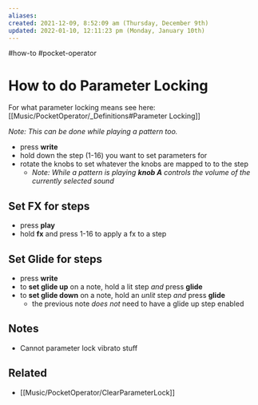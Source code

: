 ```yaml
---
aliases: 
created: 2021-12-09, 8:52:09 am (Thursday, December 9th)
updated: 2022-01-10, 12:11:23 pm (Monday, January 10th)
---
```

#how-to #pocket-operator

# How to do Parameter Locking
For what parameter locking means see here: [[Music/PocketOperator/_Definitions#Parameter Locking]]

*Note: This can be done while playing a pattern too.*

- press **write**
- hold down the step (1-16) you want to set parameters for
- rotate the knobs to set whatever the knobs are mapped to to the step
  - *Note: While a pattern is playing **knob A** controls the volume of the currently selected sound*

## Set FX for steps
- press **play**
- hold **fx** and press 1-16 to apply a fx to a step

## Set Glide for steps
- press **write**
- to **set glide up** on a note, hold a lit step *and* press **glide**
- to **set glide down** on a note, hold an *unlit* step *and* press **glide**
  - the previous note *does not* need to have a glide up step enabled

## Notes
- Cannot parameter lock vibrato stuff

## Related
- [[Music/PocketOperator/ClearParameterLock]]